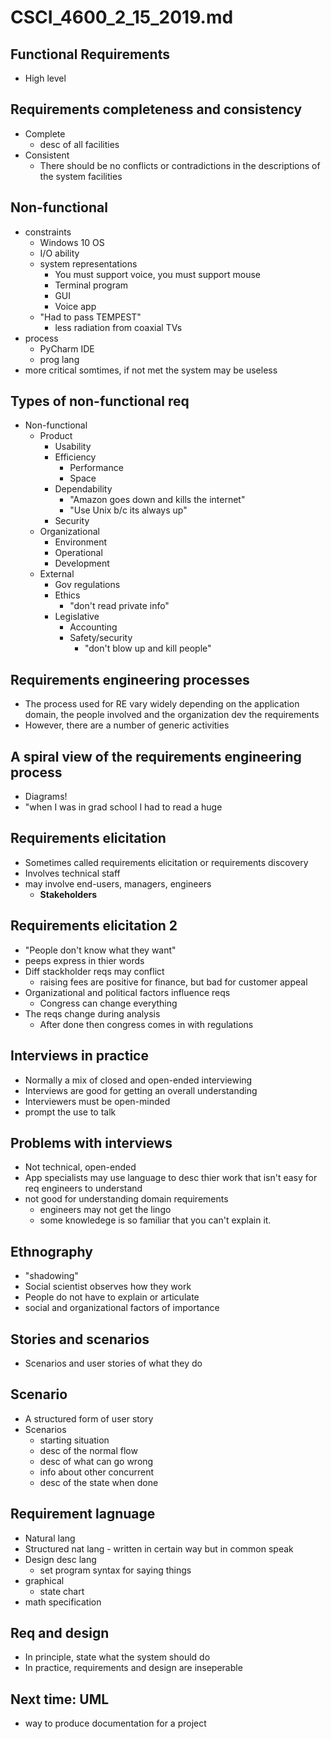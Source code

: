 # CSCI_4600_2_15_2019.md

## Functional Requirements

* High level

## Requirements completeness and consistency

* Complete
  * desc of all facilities
* Consistent
  * There should be no conflicts or contradictions in the descriptions of the system facilities

## Non-functional

* constraints
  * Windows 10 OS
  * I/O ability
  * system representations
    * You must support voice, you must support mouse
    * Terminal program
    * GUI
    * Voice app
  * "Had to pass TEMPEST"
    * less radiation from coaxial TVs
* process
  * PyCharm IDE
  * prog lang
* more critical somtimes, if not met the system may be useless

## Types of non-functional req

* Non-functional
  * Product
    * Usability
    * Efficiency
      * Performance
      * Space
    * Dependability
      * "Amazon goes down and kills the internet"
      * "Use Unix b/c its always up"
    * Security
  * Organizational
    * Environment
    * Operational
    * Development
  * External
    * Gov regulations
    * Ethics
      * "don't read private info"
    * Legislative
      * Accounting
      * Safety/security
        * "don't blow up and kill people"

## Requirements engineering processes

* The process used for RE vary widely depending on the application domain, the people involved and the organization dev the requirements
* However, there are a number of generic activities

## A spiral view of the requirements engineering process

* Diagrams!
* "when I was in grad school I had to read a huge

## Requirements elicitation

* Sometimes called requirements elicitation or requirements discovery
* Involves technical staff
* may involve end-users, managers, engineers
  * __Stakeholders__

## Requirements elicitation 2

* "People don't know what they want"
* peeps express in thier words
* Diff stackholder reqs may conflict
  * raising fees are positive for finance, but bad for customer appeal
* Organizational and political factors influence reqs
  * Congress can change everything
* The reqs change during analysis
  * After done then congress comes in with regulations

## Interviews in practice

* Normally a mix of closed and open-ended interviewing
* Interviews are good for getting an overall understanding
* Interviewers must be open-minded
* prompt the use to talk

## Problems with interviews

* Not technical, open-ended
* App specialists may use language to desc thier work that isn't easy for req engineers to understand
* not good for understanding domain requirements
  * engineers may not get the lingo
  * some knowledege is so familiar that you can't explain it.

## Ethnography

* "shadowing"
* Social scientist observes how they work
* People do not have to explain or articulate
* social and organizational factors of importance

## Stories and scenarios

* Scenarios and user stories of what they do

## Scenario

* A structured form of user story
* Scenarios
  * starting situation
  * desc of the normal flow
  * desc of what can go wrong
  * info about other concurrent
  * desc of the state when done

## Requirement lagnuage

* Natural lang
* Structured nat lang - written in certain way but in common speak
* Design desc lang
  * set program syntax for saying things
* graphical
  * state chart
* math specification

## Req and design

* In principle, state what the system should do
* In practice, requirements and design are inseperable

## Next time: UML

* way to produce documentation for a project
